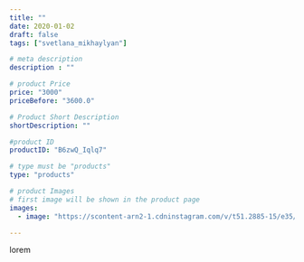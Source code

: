 ```yaml
---
title: ""
date: 2020-01-02
draft: false
tags: ["svetlana_mikhaylyan"]

# meta description
description : ""

# product Price
price: "3000"
priceBefore: "3600.0"

# Product Short Description
shortDescription: ""

#product ID
productID: "B6zwQ_Iqlq7"

# type must be "products"
type: "products"

# product Images
# first image will be shown in the product page
images:
  - image: "https://scontent-arn2-1.cdninstagram.com/v/t51.2885-15/e35/80312292_895076480906683_4558664801572374167_n.jpg?se=7&tp=1&_nc_ht=scontent-arn2-1.cdninstagram.com&_nc_cat=107&_nc_ohc=FadiCqc-BngAX8bjlSG&ccb=7-4&oh=6768db7e8d0ac74ee8ade7f2ca5b74d8&oe=60836875&_nc_sid=86f79a&ig_cache_key=MjIxMjMyNDExNTUwNDMyMzI1OQ%3D%3D.2-ccb7-4"

---
```

lorem
